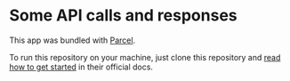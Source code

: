 # Some API calls and responses

This app was bundled with [Parcel](https://parceljs.org/).

To run this repository on your machine, just clone this repository and [read how to get started](https://parceljs.org/getting_started.html) in their official docs.
